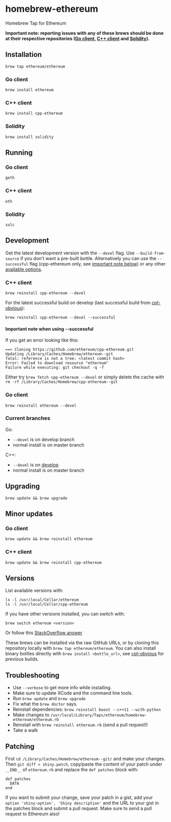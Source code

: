 homebrew-ethereum
=================

Homebrew Tap for Ethereum

**Important note: reporting issues with any of these brews should be done at their respective repositories ([Go client](https://github.com/ethereum/go-ethereum), [C++ client](https://github.com/ethereum/cpp-ethereum) and [Solidity](https://github.com/ethereum/solidity)).**

## Installation

```
brew tap ethereum/ethereum
```

### Go client
```
brew install ethereum
```

### C++ client
```
brew install cpp-ethereum
```

### Solidity
```
brew install solidity
```

## Running

### Go client
`geth`

### C++ client
`eth`

### Solidity
`solc`

## Development
Get the latest development version with the `--devel` flag. Use `--build-from-source` if you don't want a pre-built bottle. Alternatively you can use the `--successful` flag (cpp-ethereum only, see [important note below](#important-note-when-using---successful)) or any other [available options](#options).

### C++ client
```
brew reinstall cpp-ethereum --devel
```

For the latest successful build on develop (last successful build from [cpt-obvious](https://build.ethdev.com/waterfall)):
```
brew reinstall cpp-ethereum --devel --successful
```

#### Important note when using --successful

If you get an error looking like this:
```
==> Cloning https://github.com/ethereum/cpp-ethereum.git
Updating /Library/Caches/Homebrew/ethereum--git
fatal: reference is not a tree: <latest commit hash>
Error: Failed to download resource "ethereum"
Failure while executing: git checkout -q -f
```

Either try `brew fetch cpp-ethereum --devel` or simply delete the cache with `rm -rf /Library/Caches/Homebrew/cpp-ethereum--git`


### Go client
```
brew reinstall ethereum --devel
```


### Current branches

Go:
* `--devel` is on develop branch
* normal install is on master branch

C++:
* `--devel` is on [develop](https://github.com/ethereum/cpp-ethereum/commits/develop)
* normal install is on master branch


## Upgrading

```
brew update && brew upgrade
```

## Minor updates

### Go client
```
brew update && brew reinstall ethereum
```

### C++ client
```
brew update && brew reinstall cpp-ethereum
```


## Versions
List available versions with:
```
ls -l /usr/local/Cellar/ethereum
ls -l /usr/local/Cellar/cpp-ethereum
```

If you have other versions installed, you can switch with:
```
brew switch ethereum <version>
```
Or follow this [StackOverflow answer](http://stackoverflow.com/a/9832084/2639784)

These brews can be installed via the raw GitHub URLs, or by cloning this
repository locally with `brew tap ethereum/ethereum`. You can also install binary
bottles directly with `brew install <bottle_url>`, see [cpt-obvious](https://build.ethdev.com/waterfall)
for previous builds.


## Troubleshooting

* Use `--verbose` to get more info while installing.
* Make sure to update XCode and the command line tools.
* Run `brew update` and `brew upgrade`
* Fix what the `brew doctor` says.
* Reinstall dependencies: `brew reinstall boost --c++11 --with-python`
* Make changes to `/usr/local/Library/Taps/ethereum/homebrew-ethereum/ethereum.rb`
* Reinstall with `brew reinstall ethereum.rb` (send a pull request!)
* Take a walk


## Patching

First `cd /Library/Caches/Homebrew/ethereum--git/` and make your changes. Then `git diff > shiny.patch`, copy/paste the content of your patch under `__END__` of `ethereum.rb` and replace the `def patches` block with:

```
def patches
  DATA
end
```

If you want to submit your change, save your patch in a gist, add your `option 'shiny-option', 'Shiny description'` and the URL to your gist in the patches block and submit a pull request. Make sure to send a pull request to Ethereum also!
